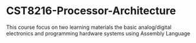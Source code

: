 # CST8216-Processor-Architecture
This course focus on two learning materials the basic analog/digital electronics and programming  hardware systems using Assembly Language
